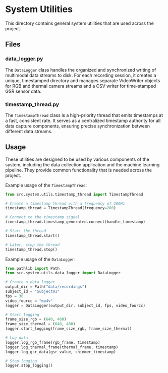 # System Utilities

This directory contains general system utilities that are used across the project.

## Files

### data_logger.py

The `DataLogger` class handles the organized and synchronized writing of multimodal data streams to disk. For each recording session, it creates a unique, timestamped directory and manages separate VideoWriter objects for RGB and thermal camera streams and a CSV writer for time-stamped GSR sensor data.

### timestamp_thread.py

The `TimestampThread` class is a high-priority thread that emits timestamps at a fast, consistent rate. It serves as a centralized timestamp authority for all data capture components, ensuring precise synchronization between different data streams.

## Usage

These utilities are designed to be used by various components of the system, including the data collection application and the machine learning pipeline. They provide common functionality that is needed across the project.

Example usage of the `TimestampThread`:

```python
from src.system.utils.timestamp_thread import TimestampThread

# Create a timestamp thread with a frequency of 200Hz
timestamp_thread = TimestampThread(frequency=200)

# Connect to the timestamp signal
timestamp_thread.timestamp_generated.connect(handle_timestamp)

# Start the thread
timestamp_thread.start()

# Later, stop the thread
timestamp_thread.stop()
```

Example usage of the `DataLogger`:

```python
from pathlib import Path
from src.system.utils.data_logger import DataLogger

# Create a data logger
output_dir = Path("data/recordings")
subject_id = "Subject01"
fps = 30
video_fourcc = "mp4v"
logger = DataLogger(output_dir, subject_id, fps, video_fourcc)

# Start logging
frame_size_rgb = (640, 480)
frame_size_thermal = (640, 480)
logger.start_logging(frame_size_rgb, frame_size_thermal)

# Log data
logger.log_rgb_frame(rgb_frame, timestamp)
logger.log_thermal_frame(thermal_frame, timestamp)
logger.log_gsr_data(gsr_value, shimmer_timestamp)

# Stop logging
logger.stop_logging()
```